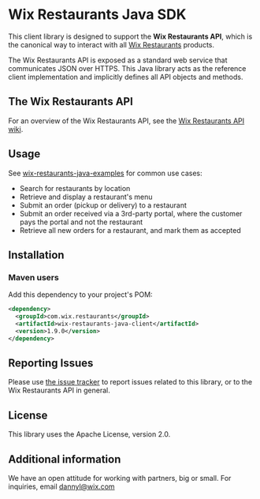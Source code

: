# Wix Restaurants Java SDK
This client library is designed to support the **Wix Restaurants API**, which is the canonical way to interact with all [Wix Restaurants](http://www.wix.com/restaurant/website) products.

The Wix Restaurants API is exposed as a standard web service that communicates JSON over HTTPS. This Java library acts as the reference client implementation and implicitly defines all API objects and methods.

## The Wix Restaurants API
For an overview of the Wix Restaurants API, see the [Wix Restaurants API wiki](https://github.com/wix/wix-restaurants-java-sdk/wiki).

## Usage
See [wix-restaurants-java-examples](https://github.com/wix/wix-restaurants-java-sdk/tree/master/wix-restaurants-java-examples) for common use cases:
* Search for restaurants by location
* Retrieve and display a restaurant's menu
* Submit an order (pickup or delivery) to a restaurant
* Submit an order received via a 3rd-party portal, where the customer pays the portal and not the restaurant
* Retrieve all new orders for a restaurant, and mark them as accepted

## Installation
### Maven users

Add this dependency to your project's POM:

```xml
<dependency>
  <groupId>com.wix.restaurants</groupId>
  <artifactId>wix-restaurants-java-client</artifactId>
  <version>1.9.0</version>
</dependency>
```

## Reporting Issues

Please use [the issue tracker](https://github.com/wix/wix-restaurants-java-sdk/issues) to report issues related to this library, or to the Wix Restaurants API in general.

## License
This library uses the Apache License, version 2.0.

## Additional information
We have an open attitude for working with partners, big or small. For inquiries, email dannyl@wix.com
